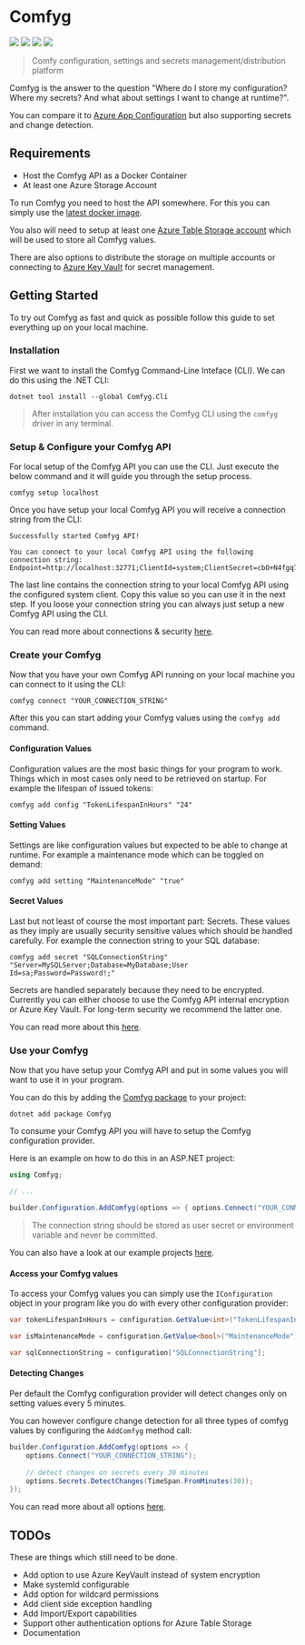 # Comfyg

[![](https://img.shields.io/docker/v/dvol/comfyg/latest?style=flat-square)](https://hub.docker.com/r/dvol/comfyg)
[![](https://img.shields.io/nuget/vpre/Comfyg?style=flat-square)](https://www.nuget.org/packages/Comfyg)
[![](https://img.shields.io/github/v/release/DavidVollmers/Comfyg?include_prereleases&style=flat-square)](https://github.com/DavidVollmers/Comfyg/releases)
[![](https://img.shields.io/github/license/DavidVollmers/Comfyg?style=flat-square)](https://github.com/DavidVollmers/Comfyg/blob/main/LICENSE.txt)

> Comfy configuration, settings and secrets management/distribution platform

Comfyg is the answer to the question "Where do I store my configuration? Where my secrets? And what about settings I
want to change at runtime?".

You can compare it
to [Azure App Configuration](https://learn.microsoft.com/en-us/azure/azure-app-configuration/overview) but also
supporting secrets and change detection.

## Requirements

- Host the Comfyg API as a Docker Container
- At least one Azure Storage Account

To run Comfyg you need to host the API somewhere. For this you can simply use
the [latest docker image](https://hub.docker.com/r/dvol/comfyg/tags).

You also will need to setup at least
one [Azure Table Storage account](https://learn.microsoft.com/en-us/azure/storage/common/storage-account-create?tabs=azure-portal) which will be used to store all Comfyg values.

There are also options to distribute the storage on multiple accounts or connecting to [Azure Key Vault](https://learn.microsoft.com/en-us/azure/key-vault) for secret management.

## Getting Started

To try out Comfyg as fast and quick as possible follow this guide to set everything up on your local machine.

### Installation

First we want to install the Comfyg Command-Line Inteface (CLI). We can do this using the .NET CLI:

```shell
dotnet tool install --global Comfyg.Cli
```

> After installation you can access the Comfyg CLI using the `comfyg` driver in any terminal.

### Setup & Configure your Comfyg API

For local setup of the Comfyg API you can use the CLI. Just execute the below command and it will guide you through the setup process.

```shell
comfyg setup localhost
```

Once you have setup your local Comfyg API you will receive a connection string from the CLI:

```shell
Successfully started Comfyg API!

You can connect to your local Comfyg API using the following connection string:
Endpoint=http://localhost:32771;ClientId=system;ClientSecret=cbO+N4fgq7mOB813KuOfow0nfKFW+VyS3k4boosUzozn9vmOqvk32QCpxO1eQfxMxKcItHkYX7YUT9uSbP/84g==;
```

The last line contains the connection string to your local Comfyg API using the configured system client. Copy this value so you can use it in the next step. If you loose your connection string you can always just setup a new Comfyg API using the CLI.

You can read more about connections & security [here](docs/Connections.md).

### Create your Comfyg

Now that you have your own Comfyg API running on your local machine you can connect to it using the CLI:

```shell
comfyg connect "YOUR_CONNECTION_STRING"
```

After this you can start adding your Comfyg values using the `comfyg add` command.

#### Configuration Values

Configuration values are the most basic things for your program to work. Things which in most cases only need to be retrieved on startup. For example the lifespan of issued tokens:

```shell
comfyg add config "TokenLifespanInHours" "24"
```

#### Setting Values

Settings are like configuration values but expected to be able to change at runtime. For example a maintenance mode which can be toggled on demand:

```shell
comfyg add setting "MaintenanceMode" "true"
```

#### Secret Values

Last but not least of course the most important part: Secrets. These values as they imply are usually security sensitive values which should be handled carefully. For example the connection string to your SQL database:

```shell
comfyg add secret "SQLConnectionString" "Server=MySQLServer;Database=MyDatabase;User Id=sa;Password=Password!;"
```

Secrets are handled separately because they need to be encrypted. Currently you can either choose to use the Comfyg API internal encryption or Azure Key Vault. For long-term security we recommend the latter one. 

You can read more about this [here](docs/Encryption.md).

### Use your Comfyg

Now that you have setup your Comfyg API and put in some values you will want to use it in your program.

You can do this by adding the [Comfyg package](packages/Comfyg/README.md) to your project:

```shellc
dotnet add package Comfyg
```

To consume your Comfyg API you will have to setup the Comfyg configuration provider.

Here is an example on how to do this in an ASP.NET project:

```csharp
using Comfyg;

// ...

builder.Configuration.AddComfyg(options => { options.Connect("YOUR_CONNECTION_STRING"); });
```

> The connection string should be stored as user secret or environment variable and never be committed.

You can also have a look at our example projects [here](examples/).

#### Access your Comfyg values

To access your Comfyg values you can simply use the `IConfiguration` object in your program like you do with every other configuration provider:

```csharp
var tokenLifespanInHours = configuration.GetValue<int>("TokenLifespanInHours");

var isMaintenanceMode = configuration.GetValue<bool>("MaintenanceMode");

var sqlConnectionString = configuration["SQLConnectionString"];
```

#### Detecting Changes

Per default the Comfyg configuration provider will detect changes only on setting values every 5 minutes.

You can however configure change detection for all three types of comfyg values by configuring the `AddComfyg` method call:

```csharp 
builder.Configuration.AddComfyg(options => { 
    options.Connect("YOUR_CONNECTION_STRING");
    
    // detect changes on secrets every 30 minutes
    options.Secrets.DetectChanges(TimeSpan.FromMinutes(30));
});
```

You can read more about all options [here](docs/TODO.md).

## TODOs

These are things which still need to be done.

- Add option to use Azure KeyVault instead of system encryption
- Make systemId configurable
- Add option for wildcard permissions
- Add client side exception handling
- Add Import/Export capabilities
- Support other authentication options for Azure Table Storage
- Documentation
